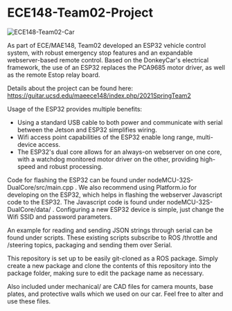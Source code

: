 # ECE148-Team02-Project
![ECE148-Team02-Car](https://github.com/antoine0112/ECE148-Team02-Project/blob/main/Mechanical/Team2Car.jpg)

As part of ECE/MAE148, Team02 developed an ESP32 vehicle control system, with robust emergency stop features and an expandable webserver-based remote control.
Based on the DonkeyCar's electrical framework, the use of an ESP32 replaces the PCA9685 motor driver, as well as the remote Estop relay board. 

Details about the project can be found here: https://guitar.ucsd.edu/maeece148/index.php/2021SpringTeam2

Usage of the ESP32 provides multiple benefits:

- Using a standard USB cable to both power and communicate with serial between the Jetson and ESP32 simplifies wiring. 
- Wifi access point capabilities of the ESP32 enable long range, multi-device access.
- The ESP32's dual core allows for an always-on webserver on one core, with a watchdog monitored motor driver on the other, providing high-speed and robust processing.

Code for flashing the ESP32 can be found under nodeMCU-32S-DualCore/src/main.cpp .
We also recommend using Platform.io for developing on the ESP32, which helps in flashing the webserver Javascript code to the ESP32. 
The Javascript code is found under nodeMCU-32S-DualCore/data/ . 
Configuring a new ESP32 device is simple, just change the Wifi SSID and password parameters.

An example for reading and sending JSON strings through serial can be found under scripts. 
These existing scripts subscribe to ROS /throttle and /steering topics, packaging and sending them over Serial.

This repository is set up to be easily git-cloned as a ROS package. 
Simply create a new package and clone the contents of this repository into the package folder, making sure to edit the package name as necessary.

Also included under mechanical/ are CAD files for camera mounts, base plates, and protective walls which we used on our car. Feel free to alter and use these files.
